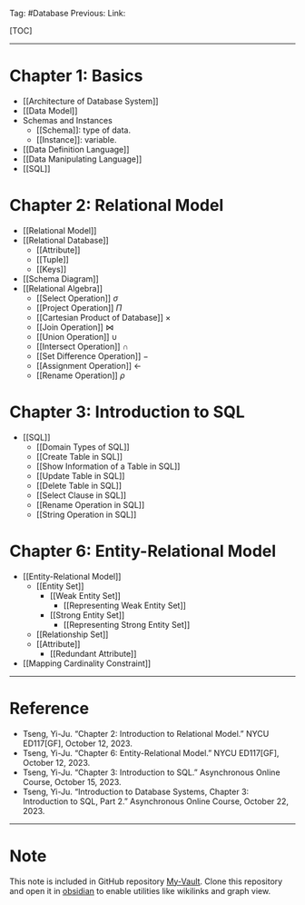 Tag: #Database
Previous: 
Link: 

[TOC]

---

# Chapter 1: Basics

- [[Architecture of Database System]]
- [[Data Model]]
- Schemas and Instances
	- [[Schema]]: type of data.
	- [[Instance]]: variable.
- [[Data Definition Language]]
- [[Data Manipulating Language]]
- [[SQL]]

# Chapter 2: Relational Model

- [[Relational Model]]
- [[Relational Database]]
	- [[Attribute]]
	- [[Tuple]]
	- [[Keys]]
- [[Schema Diagram]]
- [[Relational Algebra]]
	- [[Select Operation]] $\sigma$
	- [[Project Operation]] $\Pi$
	- [[Cartesian Product of Database]] $\times$
	- [[Join Operation]] $\bowtie$
	- [[Union Operation]] $\cup$
	- [[Intersect Operation]] $\cap$
	- [[Set Difference Operation]] $-$
	- [[Assignment Operation]] $\leftarrow$
	- [[Rename Operation]] $\rho$

# Chapter 3: Introduction to SQL

- [[SQL]]
	- [[Domain Types of SQL]]
	- [[Create Table in SQL]]
	- [[Show Information of a Table in SQL]]
	- [[Update Table in SQL]]
	- [[Delete Table in SQL]]
	- [[Select Clause in SQL]]
	- [[Rename Operation in SQL]]
	- [[String Operation in SQL]]

# Chapter 6: Entity-Relational Model

- [[Entity-Relational Model]]
	- [[Entity Set]]
		- [[Weak Entity Set]]
			- [[Representing Weak Entity Set]]
		- [[Strong Entity Set]]
			- [[Representing Strong Entity Set]]
	- [[Relationship Set]]
	- [[Attribute]]
		- [[Redundant Attribute]]
- [[Mapping Cardinality Constraint]]

---

# Reference

- Tseng, Yi-Ju. “Chapter 2: Introduction to Relational Model.” NYCU ED117[GF], October 12, 2023.
- Tseng, Yi-Ju. “Chapter 6: Entity-Relational Model.” NYCU ED117[GF], October 12, 2023.
- Tseng, Yi-Ju. “Chapter 3: Introduction to SQL.” Asynchronous Online Course, October 15, 2023.
- Tseng, Yi-Ju. “Introduction to Database Systems, Chapter 3: Introduction to SQL, Part 2.” Asynchronous Online Course, October 22, 2023.

---

# Note

This note is included in GitHub repository [My-Vault](https://github.com/LittleD3092/My-Vault.git). Clone this repository and open it in [obsidian](https://obsidian.md/) to enable utilities like wikilinks and graph view.
